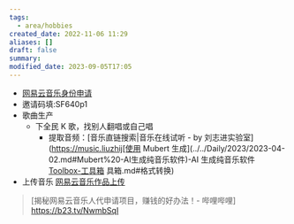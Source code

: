 ```yaml
---
tags:
  - area/hobbies
created_date: 2022-11-06 11:29
aliases: []
draft: false
summary: 
modified_date: 2023-09-05T17:05
---
```

- [网易云音乐身份申请](https://music.163.com/#/login?targetUrl=http%3A%2F%2Fmusic.163.com%2Fmusician%2Fartist%2Fapply%2Factor%2Finfo)
- 邀请码填:SF640p1
- 歌曲生产
	- 下全民 K 歌，找别人翻唱或自己唱
		- 提取音频：[音乐直链搜索|音乐在线试听 - by 刘志进实验室](https://music.liuzhij[使用 Mubert 生成](../../Daily/2023/2023-04-02.md#Mubert%20-AI生成纯音乐软件)-AI 生成纯音乐软件 [Toolbox-工具箱](Toolbox-工具箱.md#格式转换) 具箱.md#格式转换)
- 上传音乐 [网易云音乐作品上传](https://music.163.com/musician/artist/manage/album/nalbum/songupload)

> [揭秘网易云音乐人代申请项目，赚钱的好办法！- 哔哩哔哩] https://b23.tv/NwmbSqI

